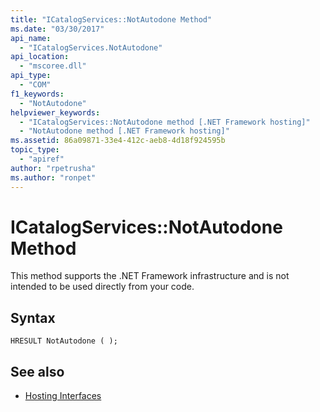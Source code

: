```yaml
---
title: "ICatalogServices::NotAutodone Method"
ms.date: "03/30/2017"
api_name: 
  - "ICatalogServices.NotAutodone"
api_location: 
  - "mscoree.dll"
api_type: 
  - "COM"
f1_keywords: 
  - "NotAutodone"
helpviewer_keywords: 
  - "ICatalogServices::NotAutodone method [.NET Framework hosting]"
  - "NotAutodone method [.NET Framework hosting]"
ms.assetid: 86a09871-33e4-412c-aeb8-4d18f924595b
topic_type: 
  - "apiref"
author: "rpetrusha"
ms.author: "ronpet"
---
```

# ICatalogServices::NotAutodone Method
This method supports the .NET Framework infrastructure and is not intended to be used directly from your code.  
  
## Syntax  
  
```  
HRESULT NotAutodone ( );  
```  
  
## See also
- [Hosting Interfaces](../../../../docs/framework/unmanaged-api/hosting/hosting-interfaces.md)
